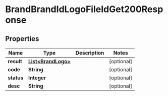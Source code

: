 

# BrandBrandIdLogoFileIdGet200Response


## Properties

| Name | Type | Description | Notes |
|------------ | ------------- | ------------- | -------------|
|**result** | [**List&lt;BrandLogo&gt;**](BrandLogo.md) |  |  [optional] |
|**code** | **String** |  |  [optional] |
|**status** | **Integer** |  |  [optional] |
|**desc** | **String** |  |  [optional] |



